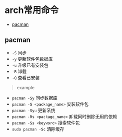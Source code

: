 # arch常用命令

 - [pacman](#pacman)


## pacman
 
 +  `-S` 同步
 +  `-y` 更新软件包数据库
 +  `-u` 升级已有安装包
 +  `-R` 卸载
 +  `-Q` 查看已安装
> example
 +  `pacman -Sy` 同步数据库
 +  `pacman -S <package_name>` 安装软件包
 +  `pacman -Syu` 更新系统
 +  `pacman -Rs <package_name>` 卸载同时删除无用的依赖
 +  `pacman -Ss <keyword>` 搜索软件包
 +  `sudo pacman -Sc` 清除缓存
